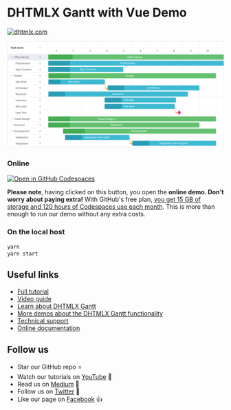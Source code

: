 # DHTMLX Gantt with Vue Demo

[![dhtmlx.com](https://img.shields.io/badge/made%20by-DHTMLX-blue)](https://dhtmlx.com/)

![DHTMLX Gantt with Vue Demo](https://raw.githubusercontent.com/DHTMLX/vue-gantt-demo/master/gantt.png)

### Online

[![Open in GitHub Codespaces](https://github.com/codespaces/badge.svg)](https://codespaces.new/DHTMLX/vue-gantt-demo/) 

**Please note**, having clicked on this button, you open the **online demo. Don't worry about paying extra!** With GitHub's free plan, [you get 15 GB of storage and 120 hours of Codespaces use each month](https://docs.github.com/en/billing/managing-billing-for-github-codespaces/about-billing-for-github-codespaces#monthly-included-storage-and-core-hours-for-personal-accounts). This is more than enough to run our demo without any extra costs.

### On the local host 

```
yarn 
yarn start
```

## Useful links

- [Full tutorial](https://dhtmlx.com/blog/use-dhtmlxgantt-vue-js-framework-demo/)
- [Video guide](https://www.youtube.com/watch?v=IgoXvVSerkE)
- [Learn about DHTMLX Gantt](https://dhtmlx.com/docs/products/dhtmlxGantt/)
- [More demos about the DHTMLX Gantt functionality](https://docs.dhtmlx.com/gantt/samples)
- [Technical support ](https://forum.dhtmlx.com/c/gantt)
- [Online  documentation](https://docs.dhtmlx.com/gantt/)

## Follow us

- Star our GitHub repo :star:
- Watch our tutorials on [YouTube](https://www.youtube.com/user/dhtmlx/videos) :eyes:
- Read us on [Medium](https://dhtmlx.medium.com) :newspaper:
- Follow us on [Twitter](https://twitter.com/dhtmlx) :feet:
- Like our page on [Facebook](https://www.facebook.com/dhtmlx/) :thumbsup:
